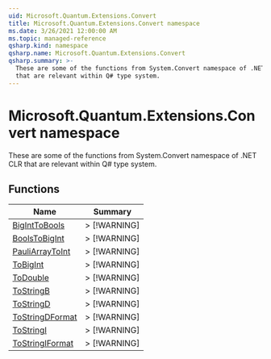 ```yaml
---
uid: Microsoft.Quantum.Extensions.Convert
title: Microsoft.Quantum.Extensions.Convert namespace
ms.date: 3/26/2021 12:00:00 AM
ms.topic: managed-reference
qsharp.kind: namespace
qsharp.name: Microsoft.Quantum.Extensions.Convert
qsharp.summary: >-
  These are some of the functions from System.Convert namespace of .NET CLR
  that are relevant within Q# type system.
---
```


# Microsoft.Quantum.Extensions.Convert namespace

These are some of the functions from System.Convert namespace of .NET CLR
that are relevant within Q# type system.


<!-- summaries -->


## Functions

| Name | Summary |
|------|---------|
|[BigIntToBools](xref:Microsoft.Quantum.Extensions.Convert.BigIntToBools) |> [!WARNING] |
|[BoolsToBigInt](xref:Microsoft.Quantum.Extensions.Convert.BoolsToBigInt) |> [!WARNING] |
|[PauliArrayToInt](xref:Microsoft.Quantum.Extensions.Convert.PauliArrayToInt) |> [!WARNING] |
|[ToBigInt](xref:Microsoft.Quantum.Extensions.Convert.ToBigInt) |> [!WARNING] |
|[ToDouble](xref:Microsoft.Quantum.Extensions.Convert.ToDouble) |> [!WARNING] |
|[ToStringB](xref:Microsoft.Quantum.Extensions.Convert.ToStringB) |> [!WARNING] |
|[ToStringD](xref:Microsoft.Quantum.Extensions.Convert.ToStringD) |> [!WARNING] |
|[ToStringDFormat](xref:Microsoft.Quantum.Extensions.Convert.ToStringDFormat) |> [!WARNING] |
|[ToStringI](xref:Microsoft.Quantum.Extensions.Convert.ToStringI) |> [!WARNING] |
|[ToStringIFormat](xref:Microsoft.Quantum.Extensions.Convert.ToStringIFormat) |> [!WARNING] |

<!-- /summaries -->

